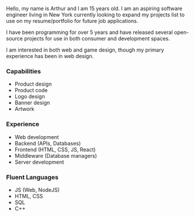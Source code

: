 Hello, my name is Arthur and I am 15 years old. I am an aspiring software engineer living in New York currently looking to expand my projects list to use on my resume/portfolio for future job applications.

I have been programming for over 5 years and have released several open-source projects for use in both consumer and development spaces.

I am interested in both web and game design, though my primary experience has been in web design.

### Capabilities
- Product design
- Product code
- Logo design
- Banner design
- Artwork

### Experience
- Web development
- Backend (APIs, Databases)
- Frontend (HTML, CSS, JS, React)
- Middleware (Database managers)
- Server development

### Fluent Languages
- JS (Web, NodeJS)
- HTML, CSS
- SQL
- C++